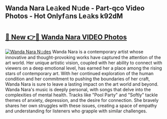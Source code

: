 ## Wanda Nara Le𝚊ked N𝚞de - Part-qco Video Photos - Hot Onlyf𝚊ns Le𝚊ks k92dM

# <h2><a href="http://ac105.deff.icu/?id=Wanda+Nara">🔗 New 👉🔴 Wanda Nara VIDEO Photos</a></h2>

[![Wanda Nara N𝚞des](https://i.imgur.com/rIISA9y.gif)](http://ac105.deff.icu/?id=Wanda+Nara)
Wanda Nara is a contemporary artist whose innovative and thought-provoking works have captured the attention of the art world. Her unique artistic vision, coupled with her ability to connect with viewers on a deep emotional level, has earned her a place among the rising stars of contemporary art. With her continued exploration of the human condition and her commitment to pushing the boundaries of her craft, Wanda Nara is sure to leave a lasting impact on the art world and beyond. Wanda Nara's music is deeply personal, with songs that delve into the complexities of mental health. Tracks like "Pool Party" and "Softly" tackle themes of anxiety, depression, and the desire for connection. She bravely shares her own struggles with these issues, creating a space of empathy and understanding for listeners who grapple with similar challenges.
